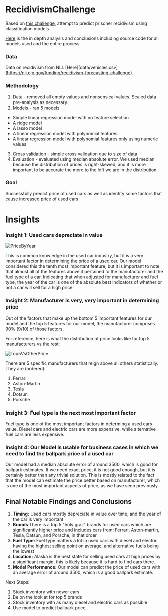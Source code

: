 # RecidivismChallenge

Based on [this challenge](https://nij.ojp.gov/funding/recidivism-forecasting-challenge), attempt to predict prisoner recidivism using classification models.

[Here](ModellingAndAnalysis.ipynb) is the in depth analysis and conclusions including source code for all models used and the entire process.

### Data
Data on recidivism from NIJ. [Here](data/vehicles.csv](https://nij.ojp.gov/funding/recidivism-forecasting-challenge).

### Methodology
1. Data - removed all empty values and nonsensical values. Scaled data pre-analysis as necessary.
2. Models - ran 5 models
 - Simple linear regression model with no feature selection
 - A ridge model
 - A lasso model
 - A linear regression model with polynomial features
 - A linear regression model with polynomial features only using numeric values
3. Cross validation - simple cross validation due to size of data
4. Evaluation - evaluated using median absolute error. We used median because the distribution of prices is right-skewed, and it is more important to be accurate the more to the left we are in the distribution


### Goal
Successfully predict price of used cars as well as identify some factors that cause increased price of used cars

# Insights

### Insight 1: Used cars depreciate in value

![PriceByYear](https://github.com/alexanderpspahr/UsedCarsPriceAnalysis/assets/129889030/4fc38bad-a75e-4f8f-b20a-c1705f78e996)

This is common knowledge in the used car industry, but it is a very important factor in determining the price of a used car. Our model considered this the tenth most important feature, but it is important to note that almost all of the features above it pertained to the manufacturer and the fuel type of a car. Indicating that when adjusted for manufacturer and fuel type, the year of the car is one of the absolute best indicators of whether or not a car will sell for a high price.

### Insight 2: Manufacturer is very, very important in determining price

Out of the factors that make up the bottom 5 important features for our model and the top 5 features for our model, the manufacturer comprises 90%  (9/10) of those factors. 

For reference, here is what the distribution of price looks like for top 5 manufacturers vs the rest:

![Top5VsOtherPrice](https://github.com/alexanderpspahr/UsedCarsPriceAnalysis/assets/129889030/721b0bbf-7698-4e14-b459-aebc60486e3d)

There are 5 specific manufacturers that reign above all others statistically. They are (ordered):
1. Ferrari
2. Aston-Martin
3. Tesla
4. Dotsun
5. Porsche


### Insight 3: Fuel type is the next most important factor

Fuel type is one of the most important factors in determing a used cars value. Diesel cars and electric cars are more expensive, while alternative fuel cars are less expensive.

### Insight 4: Our Model is usable for business cases in which we need to find the ballpark price of a used car

Our model had a median absolute error of around 3500, which is good for ballpark estimates. If we need exact price, it is not good enough, but it is certainly better than any trivial solution. This is mostly related to the fact that the model can estimate the price better based on manufacturer, which is one of the most important aspects of price, as we have seen previously.

## Final Notable Findings and Conclusions

1. **Timing:** Used cars mostly depreciate in value over time, and the year of the car is very important
2. **Brands** There is a top 5 "holy grail" brands for used cars which are significantly higher price and includes cars from: Ferrari, Aston-martin, Tesla, Datsun, and Porsche, in that order  
3. **Fuel Type:** Fuel type matters a lot in used cars with diesel and electric having the highest selling point on average, and alternative fuels being the lowest  
4. **Location:** Alaska is the best state for selling used cars at high prices by a significant margin, this is likely because it is hard to find cars there.  
5. **Model Performance:** Our model can predict the price of used cars with an average error of around 3500, which is a good ballpark estimate.  

Next Steps:
1. Stock inventory with newer cars
2. Be on the look at for top 5 brands
3. Stock inventory with as many diesel and electric cars as possible
4. Use model to predict ballpark price
